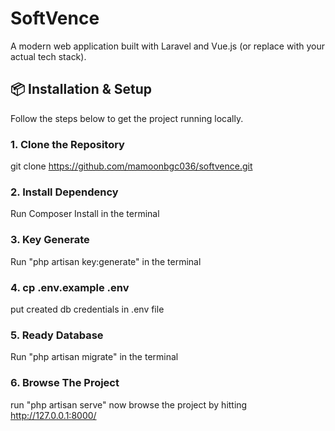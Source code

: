 # SoftVence

A modern web application built with Laravel and Vue.js (or replace with your actual tech stack).

## 📦 Installation & Setup
Follow the steps below to get the project running locally.

### 1. Clone the Repository
git clone https://github.com/mamoonbgc036/softvence.git

### 2. Install Dependency
Run Composer Install in the terminal

### 3. Key Generate
Run "php artisan key:generate" in the terminal

### 4. cp .env.example .env
put created db credentials in .env file 

### 5. Ready Database
Run "php artisan migrate" in the terminal

### 6. Browse The Project
run "php artisan serve"
now browse the project by hitting http://127.0.0.1:8000/
